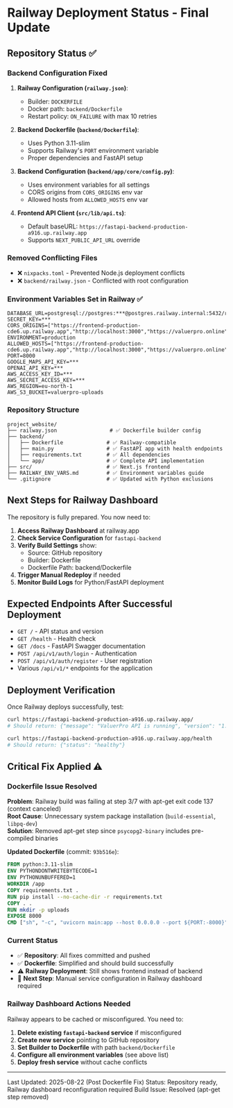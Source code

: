 # Railway Deployment Status - Final Update

## Repository Status ✅

### Backend Configuration Fixed
1. **Railway Configuration (`railway.json`)**:
   - Builder: `DOCKERFILE` 
   - Docker path: `backend/Dockerfile`
   - Restart policy: `ON_FAILURE` with max 10 retries

2. **Backend Dockerfile (`backend/Dockerfile`)**:
   - Uses Python 3.11-slim
   - Supports Railway's `PORT` environment variable
   - Proper dependencies and FastAPI setup

3. **Backend Configuration (`backend/app/core/config.py`)**:
   - Uses environment variables for all settings
   - CORS origins from `CORS_ORIGINS` env var
   - Allowed hosts from `ALLOWED_HOSTS` env var

4. **Frontend API Client (`src/lib/api.ts`)**:
   - Default baseURL: `https://fastapi-backend-production-a916.up.railway.app`
   - Supports `NEXT_PUBLIC_API_URL` override

### Removed Conflicting Files
- ❌ `nixpacks.toml` - Prevented Node.js deployment conflicts
- ❌ `backend/railway.json` - Conflicted with root configuration

### Environment Variables Set in Railway ✅
```
DATABASE_URL=postgresql://postgres:***@postgres.railway.internal:5432/railway
SECRET_KEY=***
CORS_ORIGINS=["https://frontend-production-cde6.up.railway.app","http://localhost:3000","https://valuerpro.online"]
ENVIRONMENT=production
ALLOWED_HOSTS=["https://frontend-production-cde6.up.railway.app","http://localhost:3000","https://valuerpro.online"]
PORT=8000
GOOGLE_MAPS_API_KEY=***
OPENAI_API_KEY=***
AWS_ACCESS_KEY_ID=***
AWS_SECRET_ACCESS_KEY=***
AWS_REGION=eu-north-1
AWS_S3_BUCKET=valuerpro-uploads
```

### Repository Structure
```
project_website/
├── railway.json                 # ✅ Dockerfile builder config
├── backend/
│   ├── Dockerfile              # ✅ Railway-compatible
│   ├── main.py                 # ✅ FastAPI app with health endpoints
│   ├── requirements.txt        # ✅ All dependencies
│   └── app/                    # ✅ Complete API implementation
├── src/                        # ✅ Next.js frontend
├── RAILWAY_ENV_VARS.md         # ✅ Environment variables guide
└── .gitignore                  # ✅ Updated with Python exclusions
```

## Next Steps for Railway Dashboard

The repository is fully prepared. You now need to:

1. **Access Railway Dashboard** at railway.app
2. **Check Service Configuration** for `fastapi-backend`
3. **Verify Build Settings** show:
   - Source: GitHub repository
   - Builder: Dockerfile
   - Dockerfile Path: backend/Dockerfile
4. **Trigger Manual Redeploy** if needed
5. **Monitor Build Logs** for Python/FastAPI deployment

## Expected Endpoints After Successful Deployment

- `GET /` - API status and version
- `GET /health` - Health check
- `GET /docs` - FastAPI Swagger documentation
- `POST /api/v1/auth/login` - Authentication
- `POST /api/v1/auth/register` - User registration
- Various `/api/v1/*` endpoints for the application

## Deployment Verification

Once Railway deploys successfully, test:
```bash
curl https://fastapi-backend-production-a916.up.railway.app/
# Should return: {"message": "ValuerPro API is running", "version": "1.0.1", "status": "deployed"}

curl https://fastapi-backend-production-a916.up.railway.app/health
# Should return: {"status": "healthy"}
```

## Critical Fix Applied ⚠️

### Dockerfile Issue Resolved
**Problem**: Railway build was failing at step 3/7 with apt-get exit code 137 (context canceled)  
**Root Cause**: Unnecessary system package installation (`build-essential`, `libpq-dev`)  
**Solution**: Removed apt-get step since `psycopg2-binary` includes pre-compiled binaries  

**Updated Dockerfile** (commit: `93b516e`):
```dockerfile
FROM python:3.11-slim
ENV PYTHONDONTWRITEBYTECODE=1
ENV PYTHONUNBUFFERED=1
WORKDIR /app
COPY requirements.txt .
RUN pip install --no-cache-dir -r requirements.txt
COPY . .
RUN mkdir -p uploads
EXPOSE 8000
CMD ["sh", "-c", "uvicorn main:app --host 0.0.0.0 --port ${PORT:-8000}"]
```

### Current Status
- ✅ **Repository**: All fixes committed and pushed
- ✅ **Dockerfile**: Simplified and should build successfully
- ⚠️ **Railway Deployment**: Still shows frontend instead of backend
- 🔧 **Next Step**: Manual service configuration in Railway dashboard required

### Railway Dashboard Actions Needed
Railway appears to be cached or misconfigured. You need to:

1. **Delete existing `fastapi-backend` service** if misconfigured
2. **Create new service** pointing to GitHub repository
3. **Set Builder to Dockerfile** with path `backend/Dockerfile`
4. **Configure all environment variables** (see above list)
5. **Deploy fresh service** without cache conflicts

---
Last Updated: 2025-08-22 (Post Dockerfile Fix)
Status: Repository ready, Railway dashboard reconfiguration required
Build Issue: Resolved (apt-get step removed)
